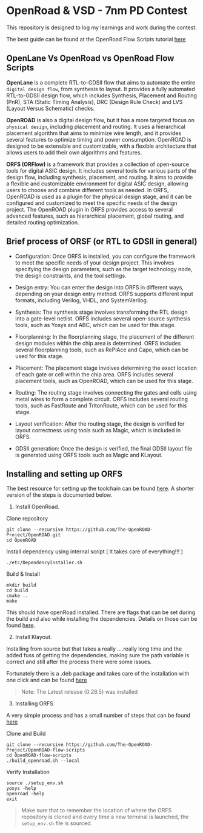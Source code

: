 # OpenRoad & VSD - 7nm PD Contest

This repository is designed to log my learnings and work during the contest.

The best guide can be found at the OpenRoad Flow Scripts tutorial [here](https://openroad-flow-scripts.readthedocs.io/en/latest/tutorials/FlowTutorial.html#introduction)

## OpenLane Vs OpenRoad vs OpenRoad Flow Scripts

**OpenLane** is a complete RTL-to-GDSII flow that aims to automate the entire `digital design flow`, from synthesis to layout. It provides a fully automated RTL-to-GDSII design flow, which includes Synthesis, Placement and Routing (PnR), STA (Static Timing Analysis), DRC (Design Rule Check) and LVS (Layout Versus Schematic) checks. 

**OpenROAD** is also a digital design flow, but it has a more targeted focus on `physical design`, including placement and routing. It uses a hierarchical placement algorithm that aims to minimize wire length, and it provides several features to optimize timing and power consumption. OpenROAD is designed to be extensible and customizable, with a flexible architecture that allows users to add their own algorithms and features.

**ORFS (ORFlow)** is a framework that provides a collection of open-source tools for digital ASIC design. It includes several tools for various parts of the design flow, including synthesis, placement, and routing. It aims to provide a flexible and customizable environment for digital ASIC design, allowing users to choose and combine different tools as needed. In ORFS, OpenROAD is used as a plugin for the physical design stage, and it can be configured and customized to meet the specific needs of the design project. The OpenROAD plugin in ORFS provides access to several advanced features, such as hierarchical placement, global routing, and detailed routing optimization.

## Brief process of ORSF (or RTL to GDSII in general)

- Configuration: Once ORFS is installed, you can configure the framework to meet the specific needs of your design project. This involves specifying the design parameters, such as the target technology node, the design constraints, and the tool settings.

- Design entry: You can enter the design into ORFS in different ways, depending on your design entry method. ORFS supports different input formats, including Verilog, VHDL, and SystemVerilog.

- Synthesis: The synthesis stage involves transforming the RTL design into a gate-level netlist. ORFS includes several open-source synthesis tools, such as Yosys and ABC, which can be used for this stage.

- Floorplanning: In the floorplanning stage, the placement of the different design modules within the chip area is determined. ORFS includes several floorplanning tools, such as RePlAce and Capo, which can be used for this stage.

- Placement: The placement stage involves determining the exact location of each gate or cell within the chip area. ORFS includes several placement tools, such as OpenROAD, which can be used for this stage.

- Routing: The routing stage involves connecting the gates and cells using metal wires to form a complete circuit. ORFS includes several routing tools, such as FastRoute and TritonRoute, which can be used for this stage.

- Layout verification: After the routing stage, the design is verified for layout correctness using tools such as Magic, which is included in ORFS.

- GDSII generation: Once the design is verified, the final GDSII layout file is generated using ORFS tools such as Magic and KLayout.

## Installing and setting up ORFS

The best resource for setting up the toolchain can be found [here](https://openroad-flow-scripts.readthedocs.io/en/latest/user/BuildLocally.html). A shorter version of the steps  is documented below.

1) Install OpenRoad.

Clone repository
```
git clone --recursive https://github.com/The-OpenROAD-Project/OpenROAD.git
cd OpenROAD
```
Install dependency using internal script ( It takes care of everything!!! )
```
./etc/DependencyInstaller.sh
```
Build & Install
```
mkdir build
cd build
cmake ..
make
```

This should have openRoad installed. There are  flags that can be set during the build and also while installing the dependencies. Details on those can be found [here](https://openroad.readthedocs.io/en/latest/main/README.html#install-dependencies).

2) Install Klayout.

 Installing from source but that takes a really ....really long time and the added fuss of getting the dependencies, making sure the path variable is correct and still after the process there were some issues.

Fortunately there is a .deb package and takes care of the installation with one click and can be found [here](https://www.klayout.de/build.html)

> Note: The Latest release (0.28.5) was installed

3) Installing ORFS

A very simple process and has a small number of steps that can be found [here](https://openroad-flow-scripts.readthedocs.io/en/latest/user/BuildLocally.html)

Clone and Build 
```
git clone --recursive https://github.com/The-OpenROAD-Project/OpenROAD-flow-scripts
cd OpenROAD-flow-scripts
./build_openroad.sh --local
```

Verify Installation
```
source ./setup_env.sh
yosys -help
openroad -help
exit
```

> Make sure that to remember the location of where the ORFS repository is cloned and every time a new terminal is launched, the `setup_env.sh` file is sourced.


